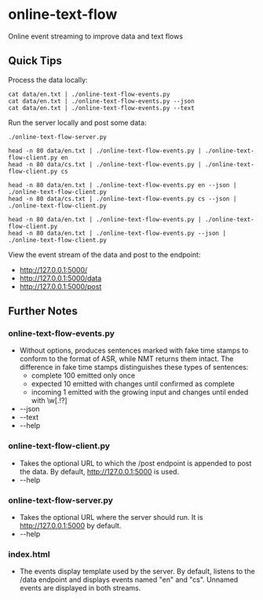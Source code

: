 # online-text-flow
Online event streaming to improve data and text flows

## Quick Tips

Process the data locally:

    cat data/en.txt | ./online-text-flow-events.py
    cat data/en.txt | ./online-text-flow-events.py --json
    cat data/en.txt | ./online-text-flow-events.py --text

Run the server locally and post some data:

    ./online-text-flow-server.py
    
    head -n 80 data/en.txt | ./online-text-flow-events.py | ./online-text-flow-client.py en
    head -n 80 data/cs.txt | ./online-text-flow-events.py | ./online-text-flow-client.py cs
    
    head -n 80 data/en.txt | ./online-text-flow-events.py en --json | ./online-text-flow-client.py
    head -n 80 data/cs.txt | ./online-text-flow-events.py cs --json | ./online-text-flow-client.py
    
    head -n 80 data/en.txt | ./online-text-flow-events.py | ./online-text-flow-client.py
    head -n 80 data/en.txt | ./online-text-flow-events.py --json | ./online-text-flow-client.py

View the event stream of the data and post to the endpoint:

- http://127.0.0.1:5000/
- http://127.0.0.1:5000/data
- http://127.0.0.1:5000/post

## Further Notes

### online-text-flow-events.py

- Without options, produces sentences marked with fake time stamps to conform to the format of ASR, while NMT returns them intact. The difference in fake time stamps distinguishes these types of sentences:
    - complete 100 emitted only once
    - expected 10 emitted with changes until confirmed as complete 
    - incoming 1 emitted with the growing input and changes until ended with \w[.!?]
- --json
- --text
- --help

### online-text-flow-client.py

- Takes the optional URL to which the /post endpoint is appended to post the data. By default, http://127.0.0.1:5000 is used.
- --help

### online-text-flow-server.py

- Takes the optional URL where the server should run. It is http://127.0.0.1:5000 by default.
- --help

### index.html

- The events display template used by the server. By default, listens to the /data endpoint and displays events named "en" and "cs". Unnamed events are displayed in both streams. 
